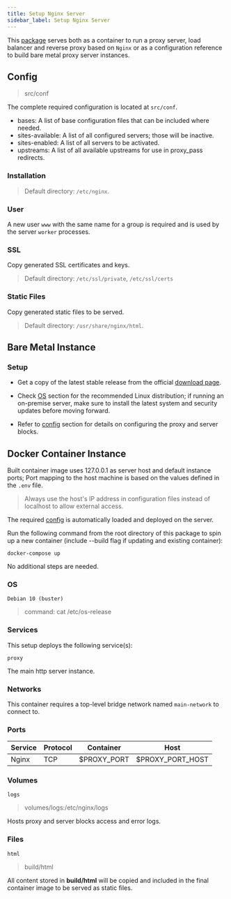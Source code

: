 ```yaml
---
title: Setup Nginx Server
sidebar_label: Setup Nginx Server
---
```


This [package](../../templates/index.md) serves both as a container to run a
proxy server, load balancer and reverse proxy based on `Nginx` or as a
configuration reference to build bare metal proxy server instances.

## Config

> src/conf

The complete required configuration is located at `src/conf`.

- bases: A list of base configuration files that can be included where needed.
- sites-available: A list of all configured servers; those will be inactive.
- sites-enabled: A list of all servers to be activated.
- upstreams: A list of all available upstreams for use in proxy_pass redirects.

### Installation

> Default directory: `/etc/nginx`.

### User

A new user `www` with the same name for a group is required and is used by the
server `worker` processes.

### SSL

Copy generated SSL certificates and keys.

> Default directory: `/etc/ssl/private`, `/etc/ssl/certs`

### Static Files

Copy generated static files to be served.

> Default directory: `/usr/share/nginx/html`.

## Bare Metal Instance

### Setup

- Get a copy of the latest stable release from the official
[download page](http://nginx.org/en/download.html).

- Check [OS](#os) section for the recommended Linux distribution; if running an
on-premise server, make sure to install the latest system and security updates
before moving forward.

- Refer to [config](#config) section for details on configuring the proxy and
server blocks.

## Docker Container Instance

Built container image uses 127.0.0.1 as server host and default instance ports;
Port mapping to the host machine is based on the values defined in the `.env`
file.

> Always use the host's IP address in configuration files instead of localhost
> to allow external access.

The required [config](#config) is automatically loaded and deployed on the server.

Run the following command from the root directory of this package to spin up a
new container (include --build flag if updating and existing container):

```shell
docker-compose up
```

No additional steps are needed.

### OS

`Debian 10 (buster)`

> command: cat /etc/os-release

### Services

This setup deploys the following service(s):

`proxy`

The main http server instance.

### Networks

This container requires a top-level bridge network named `main-network` to
connect to.

### Ports

| Service   | Protocol  | Container   | Host              |
|---        |---        |---          |---                |
| Nginx     | TCP       | $PROXY_PORT | $PROXY_PORT_HOST  |

### Volumes

`logs`

> volumes/logs:/etc/nginx/logs

Hosts proxy and server blocks access and error logs.

### Files

`html`

> build/html

All content stored in __build/html__ will be copied and included in the final
container image to be served as static files.
